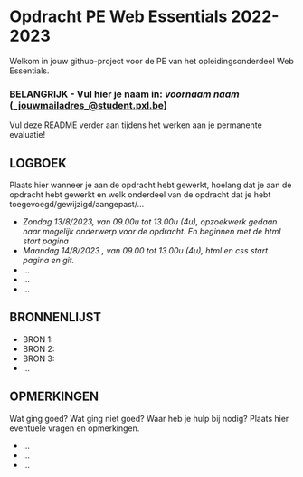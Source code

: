 # Opdracht PE Web Essentials 2022-2023

Welkom in jouw github-project voor de PE van het opleidingsonderdeel Web Essentials.

### BELANGRIJK - Vul hier je naam in: _voornaam_ _naam_ (_jouwmailadres_@student.pxl.be)
Vul deze README verder aan tijdens het werken aan je permanente evaluatie!

## LOGBOEK
Plaats hier wanneer je aan de opdracht hebt gewerkt, hoelang dat je aan de opdracht hebt gewerkt en welk onderdeel van de opdracht dat je hebt toegevoegd/gewijzigd/aangepast/...

* <i> Zondag 13/8/2023, van 09.00u tot 13.00u (4u), opzoekwerk gedaan naar mogelijk onderwerp voor de opdracht. En beginnen met de html start pagina</i>
* <i> Maandag 14/8/2023 , van 09.00 tot 13.00u (4u), html en css start pagina en git.</i>
* ...
* ...
* ...

## BRONNENLIJST
* BRON 1:
* BRON 2:
* BRON 3:
* ...

## OPMERKINGEN
Wat ging goed? Wat ging niet goed? Waar heb je hulp bij nodig? Plaats hier eventuele vragen en opmerkingen.
* ...
* ...
* ...